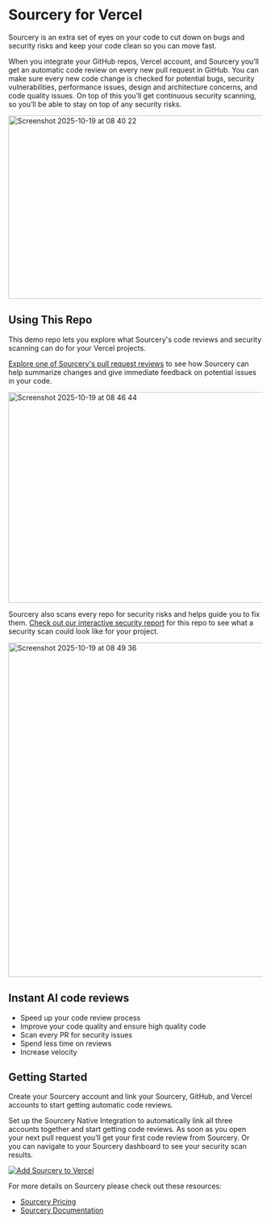 # Sourcery for Vercel

Sourcery is an extra set of eyes on your code to cut down on bugs and security risks and keep your code clean so you can move fast.

When you integrate your GitHub repos, Vercel account, and Sourcery you’ll get an automatic code review on every new pull request in GitHub. You can make sure every new code change is checked for potential bugs, security vulnerabilities, performance issues, design and architecture concerns, and code quality issues. On top of this you’ll get continuous security scanning, so you’ll be able to stay on top of any security risks. 



<img width="728" height="364" alt="Screenshot 2025-10-19 at 08 40 22" src="https://github.com/user-attachments/assets/73d2e6c7-3e9c-445a-9e88-ec8213bda389" />

## Using This Repo

This demo repo lets you explore what Sourcery's code reviews and security scanning can do for your Vercel projects.

[Explore one of Sourcery's pull request reviews](https://github.com/sourcery-ai/vercel-security-scan-and-code-reviews-demo/pull/2) to see how Sourcery can help summarize changes and give immediate feedback on potential issues in your code.



<img width="830" height="418" alt="Screenshot 2025-10-19 at 08 46 44" src="https://github.com/user-attachments/assets/b2a0555e-7722-4e51-b7dc-a2315c3d23f8" />

Sourcery also scans every repo for security risks and helps guide you to fix them. [Check out our interactive security report](https://vercel-demo-gamma-gules.vercel.app/) for this repo to see what a security scan could look like for your project.



<img width="1172" height="664" alt="Screenshot 2025-10-19 at 08 49 36" src="https://github.com/user-attachments/assets/e7743ee6-7825-441e-ab9b-455a256926f7" />

## Instant AI code reviews
- Speed up your code review process
- Improve your code quality and ensure high quality code
- Scan every PR for security issues
- Spend less time on reviews
- Increase velocity

## Getting Started

Create your Sourcery account and link your Sourcery, GitHub, and Vercel accounts to start getting automatic code reviews.

Set up the Sourcery Native Integration to automatically link all three accounts together and start getting code reviews. As soon as you open your next pull request you’ll get your first code review from Sourcery. Or you can navigate to your Sourcery dashboard to see your security scan results. 

[![Add Sourcery to Vercel](https://vercel.com/button)](https://vercel.com/marketplace/sourcery)

For more details on Sourcery please check out these resources:

- [Sourcery Pricing](https://sourcery.ai/pricing)
- [Sourcery Documentation](https://docs.sourcery.ai/)

